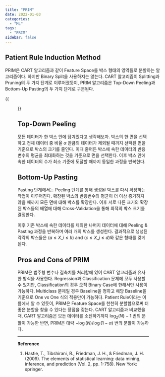 ```yaml
---
title: "PRIM"
date: 2022-01-03
categories:
  - "ML"
tags:
  - "PRIM"
sidebar: false
---
```


## Patient Rule Induction Method

PRIM은 CART 알고리즘과 같이 Feature Space를 박스 형태의 영역들로 분할하는 알고리즘이다. 하지만 Binary Split을 사용하지는 않는다. CART 알고리즘이 Splitting과 Pruning의 두 가지 단계로 이루어졌듯이, PRIM 알고리즘은 Top-Down Peeling과 Bottom-Up Pasting의 두 가지 단계로 구분된다.

{{<figure src="/ml/prim1.png" width="600">}}

## Top-Down Peeling

모든 데이터가 한 박스 안에 담겨있다고 생각해보자. 박스의 한 면을 선택하고 전체 데이터 중 비율 $\alpha$ 만큼의 데이터가 제외될 때까지 선택된 면을 기준으로 박스의 크기를 줄인다. 이때 줄어든 박스에 속한 데이터의 반응변수의 평균을 최대화하는 것을 기준으로 면을 선택한다. 이후 박스 안에 속한 데이터의 수가 최소 기준에 도달할 때까지 동일한 과정을 반복한다.

## Bottom-Up Pasting

Pasting 단계에서는 Peeling 단계를 통해 생성된 박스를 다시 확장하는 작업이 이루어진다. 확장된 박스의 반응변수의 평균이 더 이상 증가하지 않을 때까지 모든 면에 대해 박스를 확장한다. 이후 서로 다른 크기의 확장된 박스들의 배열에 대해 Cross-Validation을 통해 최적의 박스 크기를 결정한다.

이후 기존 박스에 속한 데이터를 제외한 나머지 데이터에 대해 Peeling & Pasting 과정을 반복하며 여러 개의 박스를 생성한다. 결과적으로 생성된 각각의 박스들은 $(a\leq X\_i\leq b)$ and $(c\leq X\_j\leq d)$와 같은 형태를 갖게 된다.

## Pros and Cons of PRIM

PRIM은 범주형 변수나 결측치를 처리함에 있어 CART 알고리즘과 유사한 방식을 사용한다. Regression과 Classification 문제에 모두 사용할 수 있지만, Classification의 경우 오직 Binary Case에 한해서만 사용이 가능하다. Multiclass 문제일 경우 Baseline을 정하고 해당 Baseline을 기준으로 One vs One 식의 적용만이 가능하다. Patient Rule이라는 이름에서 알 수 있듯이, PRIM은 Feature Space를 천천히 분할함으로써 더 좋은 분할을 찾을 수 있다는 장점을 갖는다. CART 알고리즘과 비교했을 때, CART 알고리즘은 모든 데이터를 소진하기까지 $\log_2{(N)}-1$ 번의 분할이 가능한 반면, PRIM은 대략 $-\log{(N)}/\log{(1-\alpha)}$ 번의 분할이 가능하다.

---

**Reference**

1. Hastie, T., Tibshirani, R., Friedman, J. H., & Friedman, J. H. (2009). The elements of statistical learning: data mining, inference, and prediction (Vol. 2, pp. 1-758). New York: springer.
